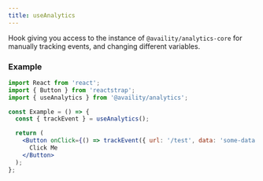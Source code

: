 ```yaml
---
title: useAnalytics
---
```


Hook giving you access to the instance of `@availity/analytics-core` for manually tracking events, and changing different variables.

### Example

```jsx
import React from 'react';
import { Button } from 'reactstrap';
import { useAnalytics } from '@availity/analytics';

const Example = () => {
  const { trackEvent } = useAnalytics();

  return (
    <Button onClick={() => trackEvent({ url: '/test', data: 'some-data' })}>
      Click Me
    </Button>
  );
};
```
